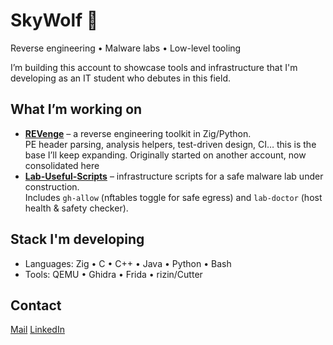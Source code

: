 # SkyWolf 🐺

Reverse engineering • Malware labs • Low-level tooling  

I’m building this account to showcase tools and infrastructure that I'm developing as an IT student who debutes in this field.  

## What I’m working on
- **[REVenge](https://github.com/SkyWolf-re/REVenge)** – a reverse engineering toolkit in Zig/Python.  
  PE header parsing, analysis helpers, test-driven design, CI… this is the base I’ll keep expanding.  Originally started on another account, now consolidated here  
- **[Lab-Useful-Scripts](https://github.com/SkyWolf-re/lab-useful-scripts)** – infrastructure scripts for a safe malware lab under construction.  
  Includes `gh-allow` (nftables toggle for safe egress) and `lab-doctor` (host health & safety checker).  

##  Stack I'm developing
- Languages: Zig • C • C++ • Java • Python • Bash  
- Tools: QEMU • Ghidra • Frida • rizin/Cutter

## Contact
[Mail](contact-baltoor@proton.me)
[LinkedIn](https://t.ly/67J-e)
